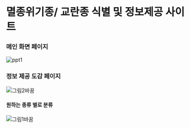 # 멸종위기종/ 교란종 식별 및 정보제공 사이트 

### 메인 화면 페이지
![ppt1](https://github.com/Jiyoon0612/2023_Spring_project/assets/137297934/86b631e3-ebbc-4c3b-a625-8f7480833411)




### 정보 제공 도감 페이지
![그림2바꿈](https://github.com/Jiyoon0612/2023_Spring_project/assets/137297934/9d9c0d39-19a5-4048-8352-616a7ac06a35)




#### 원하는 종류 별로 분류
![그림1바꿈](https://github.com/Jiyoon0612/2023_Spring_project/assets/137297934/0d6c2b9d-7f75-4498-ae5d-eaa1ec134fcf)
